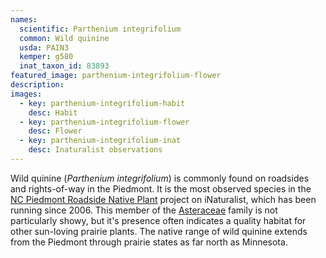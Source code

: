 ```yaml
---
names: 
  scientific: Parthenium integrifolium
  common: Wild quinine
  usda: PAIN3
  kemper: g580
  inat_taxon_id: 83893
featured_image: parthenium-integrifolium-flower
description:
images:
  - key: parthenium-integrifolium-habit
    desc: Habit
  - key: parthenium-integrifolium-flower
    desc: Flower
  - key: parthenium-integrifolium-inat
    desc: Inaturalist observations
---
```


Wild quinine (*Parthenium integrifolium*) is commonly found on roadsides and rights-of-way in the Piedmont. It is the most observed species in the [NC Piedmont Roadside Native Plant](https://www.inaturalist.org/projects/north-carolina-piedmont-roadside-native-plants) project on iNaturalist, which has been running since 2006. This member of the [Asteraceae](https://en.wikipedia.org/wiki/Asteraceae) family is not particularly showy, but it's presence often indicates a quality habitat for other sun-loving prairie plants. The native range of wild quinine extends from the Piedmont through prairie states as far north as Minnesota.